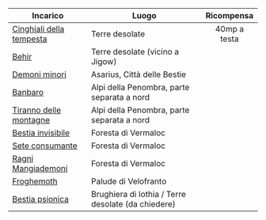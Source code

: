 | Incarico | Luogo | Ricompensa |
| -------- | ----- | :--------: |
| [Cinghiali della tempesta](#cinghiali-della-tempesta) | Terre desolate | 40mp a testa |
| [Behir](#behir) | Terre desolate (vicino a Jigow) |  |
| [Demoni minori](#demoni-minori) | Asarius, Città delle Bestie |  |
| [Banbaro](#banbaro) | Alpi della Penombra, parte separata a nord |  |
| [Tiranno delle montagne](#tiranno-delle-montagne) | Alpi della Penombra, parte separata a nord |  |
| [Bestia invisibile](#bestia-invisibile) | Foresta di Vermaloc |  |
| [Sete consumante](#sete-consumante) | Foresta di Vermaloc |  |
| [Ragni Mangiademoni](#ragni-mangiademoni) | Foresta di Vermaloc |  |
| [Froghemoth](#froghemoth) | Palude di Velofranto |  |
| [Bestia psionica](#bestia-psionica) | Brughiera di Iothia / Terre desolate (da chiedere) |  |

